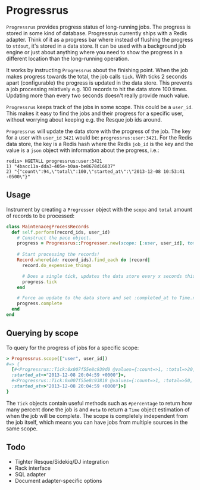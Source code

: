 # Progressrus

`Progressrus` provides progress status of long-running jobs. The progress is
stored in some kind of database. Progressrus currently ships with a Redis
adapter. Think of it as a progress bar where instead of flushing the progress to
`stdout`, it's stored in a data store. It can be used with a background job engine or
just about anything where you need to show the progress in a different location
than the long-running operation.

It works by instructing `Progressrus` about the finishing point. When the job
makes progress towards the total, the job calls `tick`. With ticks 2 seconds
apart (configurable) the progress is updated in the data store.  This prevents a
job processing relatively e.g. 100 records to hit the data store 100 times.
Updating more than every two seconds doesn't really provide much value.

`Progressrus` keeps track of the jobs in some scope. This could be a `user_id`.
This makes it easy to find the jobs and their progress for a specific user,
without worrying about keeping e.g. the Resque job ids around.

`Progressrus` will update the data store with the progress of the job. The key
for a user with `user_id` `3421` would be: `progressrus:user:3421`. For the
Redis data store, the key is a Redis hash where the Redis `job_id` is the key
and the value is a `json` object with information about the progress, i.e.: 

```redis
redis> HGETALL progressrus:user:3421
1) "4bacc11a-dda3-405e-b0aa-be8678d16037"
2) "{"count\":94,\"total\":100,\"started_at\":\"2013-12-08 10:53:41 -0500\"}"
```

## Usage

Instrument by creating a `Progresser` object with the `scope` and `total` amount of
records to be processed:

```ruby
class MaintenacegProcessRecords
  def self.perform(record_ids, user_id)
    # Construct the pace object.
    progress = Progressrus::Progresser.new(scope: [:user, user_id], total: record_ids.count)
    
    # Start processing the records!
    Record.where(id: record_ids).find_each do |record|
      record.do_expensive_things

      # Does a single tick, updates the data store every x seconds this is called.
      progress.tick
    end

    # Force an update to the data store and set :completed_at to Time.now
    progress.complete
  end
end
```

## Querying by scope

To query for the progress of jobs for a specific scope: 

```ruby
> Progressrus.scope(["user", user_id])
#=> {
  [#<Progressrus::Tick:0x007f55e8c939d0 @values={:count=>1, :total=>20,
  :started_at=>"2013-12-08 20:04:59 +0000"}>,
  #<Progressrus::Tick:0x007f55e8c93818 @values={:count=>1, :total=>50,
  :started_at=>"2013-12-08 20:04:59 +0000"}>]
}
```

The `Tick` objects contain useful methods such as `#percentage` to return how
many percent done the job is and `#eta` to return a `Time` object estimation of
when the job will be complete.  The scope is completely independent from the job
itself, which means you can have jobs from multiple sources in the same scope.

## Todo

* Tighter Resque/Sidekiq/DJ integration
* Rack interface
* SQL adapter
* Document adapter-specific options
